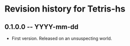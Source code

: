 # Revision history for Tetris-hs

## 0.1.0.0 -- YYYY-mm-dd

* First version. Released on an unsuspecting world.
